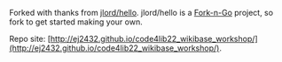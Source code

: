 Forked with thanks from [jlord/hello](https://github.com/jlord/hello). jlord/hello is a [Fork-n-Go](http://jlord.github.io/forkngo) project, so fork to get started making your own.

Repo site: [http://ej2432.github.io/code4lib22_wikibase_workshop/](http://ej2432.github.io/code4lib22_wikibase_workshop/).
